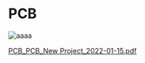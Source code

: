 # PCB

![aaaa](https://user-images.githubusercontent.com/56684731/149732183-856384c4-31f6-49f3-87be-4e310b90ce2d.png)


[PCB_PCB_New Project_2022-01-15.pdf](https://github.com/Mirela19/Interfatare-GPS-cu-STM32/files/7880193/PCB_PCB_New.Project_2022-01-15.pdf)
